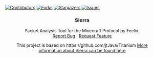 <!-- PROJECT SHIELDS -->
<!--
*** I'm using markdown "reference style" links for readability.
*** Reference links are enclosed in brackets [ ] instead of parentheses ( ).
*** See the bottom of this document for the declaration of the reference variables
*** for contributors-url, forks-url, etc. This is an optional, concise syntax you may use.
*** https://www.markdownguide.org/basic-syntax/#reference-style-links
-->
[![Contributors][contributors-shield]][contributors-url]
[![Forks][forks-shield]][forks-url]
[![Stargazers][stars-shield]][stars-url]
[![Issues][issues-shield]][issues-url]

<h3 align="center">Sierra</h3>

  <p align="center">
    Packet Analysis Tool for the Minecraft Protocol by Feelix.
    <br />
    <a href="https://github.com/Interlink-Media/Sierra/issues">Report Bug</a>
    ·
    <a href="https://github.com/Interlink-Media/Sierra/issues">Request Feature</a>
  </p>
</div>

<p align="center">
  This project is based on https://github.com/jtJava/Titanium
  <a href="https://sierra.squarecode.de/sierra">More information about Sierra can be found here</a>
</p>


<!-- MARKDOWN LINKS & IMAGES -->
<!-- https://www.markdownguide.org/basic-syntax/#reference-style-links -->
[contributors-shield]: https://img.shields.io/github/contributors/Interlink-Media/Sierra.svg?style=for-the-badge
[contributors-url]: https://github.com/Interlink-Media/Sierra/graphs/contributors
[forks-shield]: https://img.shields.io/github/forks/Interlink-Media/Sierra.svg?style=for-the-badge
[forks-url]: https://github.com/Interlink-Media/Sierra/network/members
[stars-shield]: https://img.shields.io/github/stars/Interlink-Media/Sierra.svg?style=for-the-badge
[stars-url]: https://github.com/Interlink-Media/Sierra/stargazers
[issues-shield]: https://img.shields.io/github/issues/Interlink-Media/Sierra.svg?style=for-the-badge
[issues-url]: https://github.com/Interlink-Media/Sierra/issues
[license-shield]: https://img.shields.io/github/license/Interlink-Media/Sierra.svg?style=for-the-badge
[license-url]: https://github.com/Interlink-Media/Sierra/blob/master/LICENSE.txt
[product-screenshot]: images/screenshot.png
